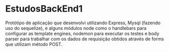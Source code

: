 # EstudosBackEnd1
Protótipo de aplicação que desenvolvi utilizando Express, Mysql (fazendo uso do sequelize), e alguns módulos node como o handlebars para configurar as template engines, nodemon para executar os testes e body parser para trabalhar com os dados de requisição obtidos através de forms que utilizam método POST.
